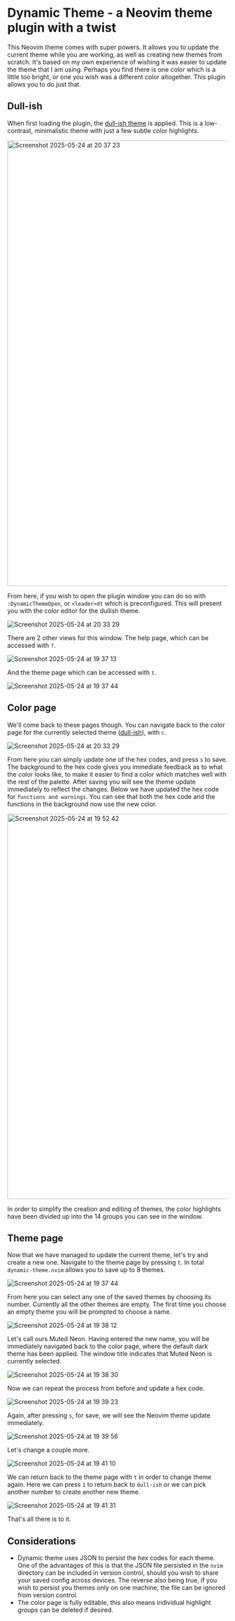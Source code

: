 # Dynamic Theme - a Neovim theme plugin with a twist

This Neovim theme comes with super powers. It allows you to update the current theme while you are working, as well as creating new themes from scratch. It's based on my own experience of wishing it was easier to update the theme that I am using. Perhaps you find there is one color which is a little too bright, or one you wish was a different color altogether. This plugin allows you to do just that.

## Dull-ish

When first loading the plugin, the [dull-ish theme](https://github.com/alistairjoelquinn/dull-ish.nvim) is applied. This is a low-contrast, minimalistic theme with just a few subtle color highlights.

<img width="1019" alt="Screenshot 2025-05-24 at 20 37 23" src="https://github.com/user-attachments/assets/60e9d70e-cdac-447d-b5b4-1f3ec8ceec06" />

From here, if you wish to open the plugin window you can do so with `:DynamicThemeOpen`, or `<leader>dt` which is preconfigured. This will present you with the color editor for the dullish theme.

![Screenshot 2025-05-24 at 20 33 29](https://github.com/user-attachments/assets/3595e19d-48d0-4a48-b15d-73f78ec4084b)

There are 2 other views for this window. The help page, which can be accessed with `?`.

![Screenshot 2025-05-24 at 19 37 13](https://github.com/user-attachments/assets/39c349f3-ad84-46fc-9a24-68b19f8b719a)

And the theme page which can be accessed with `t`.

![Screenshot 2025-05-24 at 19 37 44](https://github.com/user-attachments/assets/a4e18edc-aa9a-4459-b069-f87e52d015cb)

## Color page

We'll come back to these pages though. You can navigate back to the color page for the currently selected theme ([dull-ish](https://github.com/alistairjoelquinn/dull-ish.nvim)), with `c`.

![Screenshot 2025-05-24 at 20 33 29](https://github.com/user-attachments/assets/309d28d7-6df1-4150-94cb-45eba35931ad)

From here you can simply update one of the hex codes, and press `s` to save. The background to the hex code gives you immediate feedback as to what the color looks like, to make it easier to find a color which matches well with the rest of the palette. After saving you will see the theme update immediately to reflect the changes. Below we have updated the hex code for `functions and warnings`. You can see that both the hex code and the functions in the background now use the new color.

<img width="881" alt="Screenshot 2025-05-24 at 19 52 42" src="https://github.com/user-attachments/assets/1d89f05a-04d6-41dc-8412-99dd6f5988be" />

In order to simplify the creation and editing of themes, the color highlights have been divided up into the 14 groups you can see in the window.

## Theme page

Now that we have managed to update the current theme, let's try and create a new one. Navigate to the theme page by pressing `t`. In total `dynamic-theme.nvim` allows you to save up to 8 themes.

![Screenshot 2025-05-24 at 19 37 44](https://github.com/user-attachments/assets/990faff6-9e37-4509-b388-f368f2794ef2)

From here you can select any one of the saved themes by choosing its number. Currently all the other themes are empty. The first time you choose an empty theme you will be prompted to choose a name.

![Screenshot 2025-05-24 at 19 38 12](https://github.com/user-attachments/assets/ca14376c-9fb1-4ee5-ad9b-4f9285f6327a)

Let's call ours Muted Neon. Having entered the new name, you will be immediately navigated back to the color page, where the default dark theme has been applied. The window title indicates that Muted Neon is currently selected.

![Screenshot 2025-05-24 at 19 38 30](https://github.com/user-attachments/assets/721f4aa7-0370-4823-bf25-96af7338717e)

Now we can repeat the process from before and update a hex code.

![Screenshot 2025-05-24 at 19 39 23](https://github.com/user-attachments/assets/f83646d3-7522-41dc-9f9f-9ec6c2a2c932)

Again, after pressing `s`, for save, we will see the Neovim theme update immediately.

![Screenshot 2025-05-24 at 19 39 56](https://github.com/user-attachments/assets/75b39de3-4d8c-41f8-ba65-be44a4bfd261)

Let's change a couple more.

![Screenshot 2025-05-24 at 19 41 10](https://github.com/user-attachments/assets/b244ff14-5325-4f34-9827-206908159396)

We can return back to the theme page with `t` in order to change theme again. Here we can press `1` to return back to `dull-ish` or we can pick another number to create another new theme.

![Screenshot 2025-05-24 at 19 41 31](https://github.com/user-attachments/assets/d514c1b3-a4e3-4e9e-bfdb-991c00c0223a)

That's all there is to it.

## Considerations

- Dynamic theme uses JSON to persist the hex codes for each theme. One of the advantages of this is that the JSON file persisted in the `nvim` directory can be included in version control, should you wish to share your saved config across devices. The reverse also being true, if you wish to persist you themes only on one machine, the file can be ignored from version control.
- The color page is fully editable, this also means individual highlight groups can be deleted if desired.
